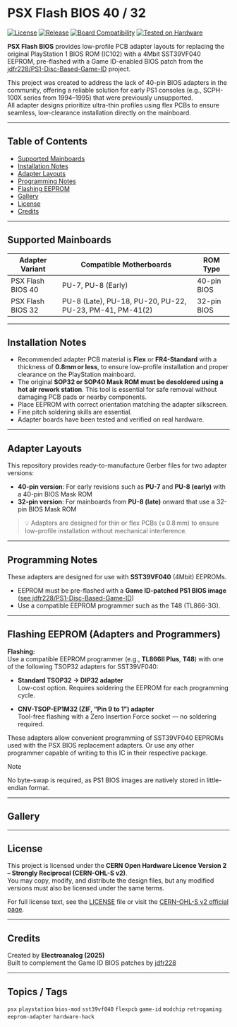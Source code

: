# PSX Flash BIOS 40 / 32

[![License](https://img.shields.io/github/license/Electroanalog/PSX-Flash-BIOS)](LICENSE)
[![Release](https://img.shields.io/github/v/release/Electroanalog/PSX-Flash-BIOS)](../../releases)
[![Board Compatibility](https://img.shields.io/badge/Boards-32%20%26%2040%20Pin%20BIOS-green)]()
[![Tested on Hardware](https://img.shields.io/badge/Tested-PlayStation-success)]()

**PSX Flash BIOS** provides low-profile PCB adapter layouts for replacing the original PlayStation 1 BIOS ROM (IC102) with a 4Mbit SST39VF040 EEPROM, pre-flashed with a Game ID-enabled BIOS patch from the [jdfr228/PS1-Disc-Based-Game-ID](https://github.com/jdfr228/PS1-Disc-Based-Game-ID) project.  

This project was created to address the lack of 40-pin BIOS adapters in the community, offering a reliable solution for early PS1 consoles (e.g., SCPH-100X series from 1994–1995) that were previously unsupported.  
All adapter designs prioritize ultra-thin profiles using flex PCBs to ensure seamless, low-clearance installation directly on the mainboard.

---

## Table of Contents

- [Supported Mainboards](#supported-mainboards)
- [Installation Notes](#installation-notes)
- [Adapter Layouts](#adapter-layouts)
- [Programming Notes](#programming-notes)
- [Flashing EEPROM](#flashing-eeprom-adapters-and-programmers)  
- [Gallery](#gallery)
- [License](#license)
- [Credits](#credits)

---

## Supported Mainboards

| Adapter Variant      | Compatible Motherboards              | ROM Type   |
|----------------------|---------------------------------------|------------|
| PSX Flash BIOS 40    | PU-7, PU-8 (Early)                    | 40-pin BIOS |
| PSX Flash BIOS 32    | PU-8 (Late), PU-18, PU-20, PU-22, PU-23, PM-41, PM-41(2) | 32-pin BIOS |

---

## Installation Notes

- Recommended adapter PCB material is **Flex** or **FR4-Standard** with a thickness of **0.8mm or less**, to ensure low-profile installation and proper clearance on the PlayStation mainboard.
- The original **SOP32 or SOP40 Mask ROM must be desoldered using a hot air rework station**. This tool is essential for safe removal without damaging PCB pads or nearby components.
- Place EEPROM with correct orientation matching the adapter silkscreen.
- Fine pitch soldering skills are essential.
- Adapter boards have been tested and verified on real hardware.

---

## Adapter Layouts

This repository provides ready-to-manufacture Gerber files for two adapter versions:

- **40-pin version**: For early revisions such as **PU-7** and **PU-8 (early)** with a 40-pin BIOS Mask ROM
- **32-pin version**: For mainboards from **PU-8 (late)** onward that use a 32-pin BIOS Mask ROM  

> 💡 Adapters are designed for thin or flex PCBs (≤ 0.8 mm) to ensure low-profile installation without mechanical interference.

---

## Programming Notes

These adapters are designed for use with **SST39VF040** (4Mbit) EEPROMs.

- EEPROM must be pre-flashed with a **Game ID-patched PS1 BIOS image**  
  ([see jdfr228/PS1-Disc-Based-Game-ID](https://github.com/jdfr228/PS1-Disc-Based-Game-ID))
- Use a compatible EEPROM programmer such as the T48 (TL866-3G).

---

## Flashing EEPROM (Adapters and Programmers)  

**Flashing:**  
Use a compatible EEPROM programmer (e.g., **TL866II Plus**, **T48**) with one of the following TSOP32 adapters for SST39VF040:

- **Standard TSOP32 → DIP32 adapter**  
  Low-cost option. Requires soldering the EEPROM for each programming cycle.

- **CNV-TSOP-EP1M32 (ZIF, “Pin 9 to 1”) adapter**  
  Tool-free flashing with a Zero Insertion Force socket — no soldering required.

These adapters allow convenient programming of SST39VF040 EEPROMs used with the PSX BIOS replacement adapters.
Or use any other programmer capable of writing to this IC in their respective package.

> [!NOTE]
> No byte-swap is required, as PS1 BIOS images are natively stored in little-endian format.

---

## Gallery

---

## License

This project is licensed under the **CERN Open Hardware Licence Version 2 – Strongly Reciprocal (CERN-OHL-S v2)**.  
You may copy, modify, and distribute the design files, but any modified versions must also be licensed under the same terms.

For full license text, see the [LICENSE](LICENSE) file or visit the [CERN-OHL-S v2 official page](https://gitlab.com/ohwr/project/cernohl/-/wikis/Documents/CERN-OHL-version-2).

---

## Credits

Created by **Electroanalog (2025)**  
Built to complement the Game ID BIOS patches by [jdfr228](https://github.com/jdfr228)

---

## Topics / Tags

`psx` `playstation` `bios-mod` `sst39vf040` `flexpcb` `game-id` `modchip` `retrogaming` `eeprom-adapter` `hardware-hack`

